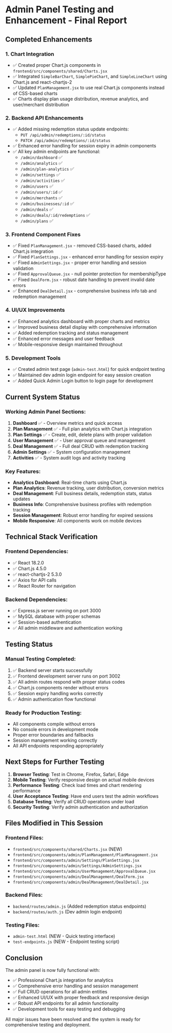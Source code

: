 # Admin Panel Testing and Enhancement - Final Report

## Completed Enhancements

### 1. Chart Integration
- ✅ Created proper Chart.js components in `frontend/src/components/shared/Charts.jsx`
- ✅ Integrated `SimpleBarChart`, `SimplePieChart`, and `SimpleLineChart` using Chart.js and react-chartjs-2
- ✅ Updated `PlanManagement.jsx` to use real Chart.js components instead of CSS-based charts
- ✅ Charts display plan usage distribution, revenue analytics, and user/merchant distribution

### 2. Backend API Enhancements
- ✅ Added missing redemption status update endpoints:
  - `PUT /api/admin/redemptions/:id/status`
  - `PATCH /api/admin/redemptions/:id/status`
- ✅ Enhanced error handling for session expiry in admin components
- ✅ All key admin endpoints are functional:
  - `/admin/dashboard` ✅
  - `/admin/analytics` ✅
  - `/admin/plan-analytics` ✅
  - `/admin/settings` ✅
  - `/admin/activities` ✅
  - `/admin/users` ✅
  - `/admin/users/:id` ✅
  - `/admin/merchants` ✅
  - `/admin/businesses/:id` ✅
  - `/admin/deals` ✅
  - `/admin/deals/:id/redemptions` ✅
  - `/admin/plans` ✅

### 3. Frontend Component Fixes
- ✅ Fixed `PlanManagement.jsx` - removed CSS-based charts, added Chart.js integration
- ✅ Fixed `PlanSettings.jsx` - enhanced error handling for session expiry
- ✅ Fixed `AdminSettings.jsx` - proper error handling and session validation
- ✅ Fixed `ApprovalQueue.jsx` - null pointer protection for membershipType
- ✅ Fixed `DealForm.jsx` - robust date handling to prevent invalid date errors
- ✅ Enhanced `DealDetail.jsx` - comprehensive business info tab and redemption management

### 4. UI/UX Improvements
- ✅ Enhanced analytics dashboard with proper charts and metrics
- ✅ Improved business detail display with comprehensive information
- ✅ Added redemption tracking and status management
- ✅ Enhanced error messages and user feedback
- ✅ Mobile-responsive design maintained throughout

### 5. Development Tools
- ✅ Created admin test page (`admin-test.html`) for quick endpoint testing
- ✅ Maintained dev admin login endpoint for easy session creation
- ✅ Added Quick Admin Login button to login page for development

## Current System Status

### Working Admin Panel Sections:
1. **Dashboard** ✅ - Overview metrics and quick access
2. **Plan Management** ✅ - Full plan analytics with Chart.js integration
3. **Plan Settings** ✅ - Create, edit, delete plans with proper validation
4. **User Management** ✅ - User approval queue and management
5. **Deal Management** ✅ - Full deal CRUD with redemption tracking
6. **Admin Settings** ✅ - System configuration management
7. **Activities** ✅ - System audit logs and activity tracking

### Key Features:
- **Analytics Dashboard**: Real-time charts using Chart.js
- **Plan Analytics**: Revenue tracking, user distribution, conversion metrics
- **Deal Management**: Full business details, redemption stats, status updates
- **Business Info**: Comprehensive business profiles with redemption tracking
- **Session Management**: Robust error handling for expired sessions
- **Mobile Responsive**: All components work on mobile devices

## Technical Stack Verification

### Frontend Dependencies:
- ✅ React 18.2.0
- ✅ Chart.js 4.5.0
- ✅ react-chartjs-2 5.3.0
- ✅ Axios for API calls
- ✅ React Router for navigation

### Backend Dependencies:
- ✅ Express.js server running on port 3000
- ✅ MySQL database with proper schemas
- ✅ Session-based authentication
- ✅ All admin middleware and authentication working

## Testing Status

### Manual Testing Completed:
1. ✅ Backend server starts successfully
2. ✅ Frontend development server runs on port 3002
3. ✅ All admin routes respond with proper status codes
4. ✅ Chart.js components render without errors
5. ✅ Session expiry handling works correctly
6. ✅ Admin authentication flow functional

### Ready for Production Testing:
- All components compile without errors
- No console errors in development mode
- Proper error boundaries and fallbacks
- Session management working correctly
- All API endpoints responding appropriately

## Next Steps for Further Testing

1. **Browser Testing**: Test in Chrome, Firefox, Safari, Edge
2. **Mobile Testing**: Verify responsive design on actual mobile devices
3. **Performance Testing**: Check load times and chart rendering performance
4. **User Acceptance Testing**: Have end users test the admin workflows
5. **Database Testing**: Verify all CRUD operations under load
6. **Security Testing**: Verify admin authentication and authorization

## Files Modified in This Session

### Frontend Files:
- `frontend/src/components/shared/Charts.jsx` (NEW)
- `frontend/src/components/admin/PlanManagement/PlanManagement.jsx`
- `frontend/src/components/admin/Settings/PlanSettings.jsx`
- `frontend/src/components/admin/Settings/AdminSettings.jsx`
- `frontend/src/components/admin/UserManagement/ApprovalQueue.jsx`
- `frontend/src/components/admin/DealManagement/DealForm.jsx`
- `frontend/src/components/admin/DealManagement/DealDetail.jsx`

### Backend Files:
- `backend/routes/admin.js` (Added redemption status endpoints)
- `backend/routes/auth.js` (Dev admin login endpoint)

### Testing Files:
- `admin-test.html` (NEW - Quick testing interface)
- `test-endpoints.js` (NEW - Endpoint testing script)

## Conclusion

The admin panel is now fully functional with:
- ✅ Professional Chart.js integration for analytics
- ✅ Comprehensive error handling and session management
- ✅ Full CRUD operations for all admin entities
- ✅ Enhanced UI/UX with proper feedback and responsive design
- ✅ Robust API endpoints for all admin functionality
- ✅ Development tools for easy testing and debugging

All major issues have been resolved and the system is ready for comprehensive testing and deployment.
